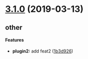 # [3.1.0](https://github.com/fangbinwei/lerna_demo/compare/v3.0.0...v3.1.0) (2019-03-13)

## other

#### Features

* **plugin2:** add feat2 ([1b3d926](https://github.com/fangbinwei/lerna_demo/commit/1b3d926))



